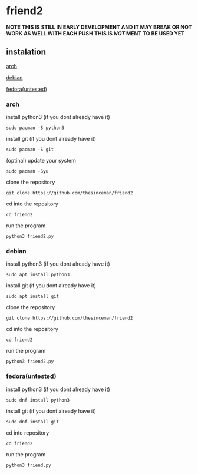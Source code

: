 # friend2

**NOTE THIS IS STILL IN EARLY DEVELOPMENT AND IT MAY BREAK OR NOT WORK AS WELL WITH EACH PUSH**
**THIS IS *NOT* MENT TO BE USED YET**

## instalation
[arch](#arch)

[debian](#debian)

[fedora(untested)](#fedorauntested)
### arch

install python3 (if you dont already have it)
```
sudo pacman -S python3
```
install git (if you dont already have it)
```
sudo pacman -S git
```
(optinal) update your system
```
sudo pacman -Syu
```
clone the repository 
```
git clone https://github.com/thesinceman/friend2
```
cd into the repository
```
cd friend2
```
run the program
```
python3 friend2.py
```

### debian

install python3 (if you dont already have it)
```
sudo apt install python3
```
install git (if you dont already have it)
```
sudo apt install git
```
clone the repository
```
git clone https://github.com/thesinceman/friend2
```
cd into the repository 
```
cd friend2
```
run the program
```
python3 friend2.py
```
### fedora(untested)
install python3 (if you dont already have it)
```
sudo dnf install python3
```
install git (if you dont already have it)
```
sudo dnf install git
```
cd into repository 
```
cd friend2
```
run the program
```
python3 friend.py
```
